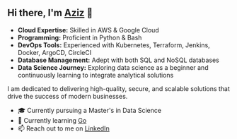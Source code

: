 ## Hi there, I'm [Aziz](https://medium.com/me/stories/public) 👋

- **Cloud Expertise:** Skilled in AWS & Google Cloud
- **Programming:** Proficient in Python & Bash
- **DevOps Tools:** Experienced with Kubernetes, Terraform, Jenkins, Docker, ArgoCD, CircleCI
- **Database Management:** Adept with both SQL and NoSQL databases
- **Data Science Journey:** Exploring data science as a beginner and continuously learning to integrate analytical solutions

I am dedicated to delivering high-quality, secure, and scalable solutions that drive the success of modern businesses.

- 🎓 Currently pursuing a Master's in Data Science
- 🚀 Currently learning [Go](https://go.dev/)
- 📫 Reach out to me on [LinkedIn](https://www.linkedin.com/in/azizzoaib786/)


